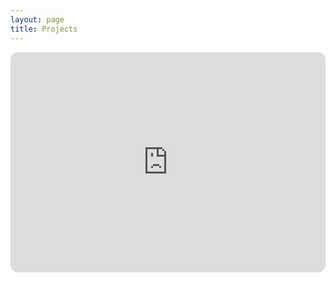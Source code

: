 ```yaml
---
layout: page
title: Projects
---
```

<iframe style="border-radius:12px" src="https://open.spotify.com/embed/artist/2oYLwmWHaHrK4suIVZh8SU?utm_source=generator" width="100%" height="352" frameBorder="0" allowfullscreen="" allow="autoplay; clipboard-write; encrypted-media; fullscreen; picture-in-picture" loading="lazy"></iframe>
